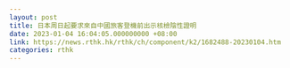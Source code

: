 ```yaml
---
layout: post
title: 日本周日起要求來自中國旅客登機前出示核檢陰性證明
date: 2023-01-04 16:04:05.000000000 +08:00
link: https://news.rthk.hk/rthk/ch/component/k2/1682488-20230104.htm
categories: rthk
---
```



